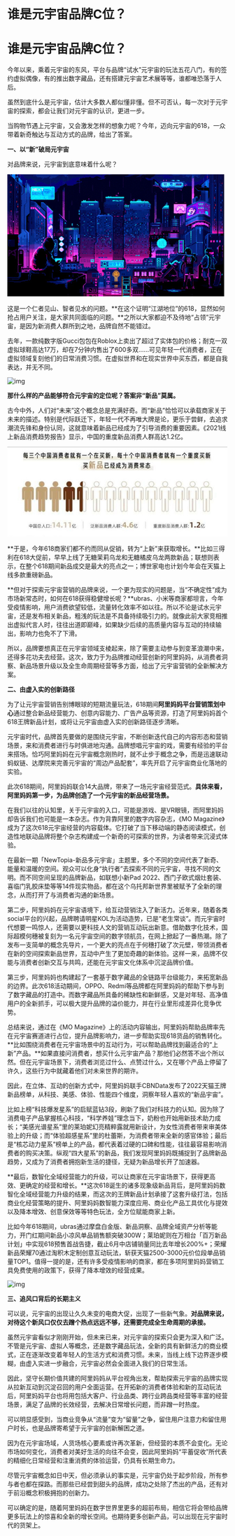 # 谁是元宇宙品牌C位？


# 谁是元宇宙品牌C位？

今年以来，乘着元宇宙的东风，平台与品牌“试水”元宇宙的玩法五花八门，有的签约虚拟偶像，有的推出数字藏品，还有搭建元宇宙艺术展等等，谁都唯恐落于人后。

虽然到底什么是元宇宙，估计大多数人都似懂非懂。但不可否认，每一次对于元宇宙的探索，都会让我们对元宇宙的认识，更进一步。

当购物节遇上元宇宙，又会激发怎样的想象力呢？今年，迈向元宇宙的618，一众带着新奇触达与互动方式的品牌，给出了答案。

**一、以“新”破局元宇宙**

对品牌来说，元宇宙到底意味着什么呢？

![img](abc.jpg)

这是一个仁者见山、智者见水的问题。**在这个证明“江湖地位”的618，显然如何抢占用户关注，是大家共同面临的问题。**之所以大家都迫不及待地“占领”元宇宙，是因为新消费人群所到之地，品牌自然不能错过。

去年，一款纯数字版Gucci包包在Roblox上卖出了超过了实体包的价格；耐克一双虚拟球鞋高达17万，却在7分钟内售出了600多双……可见年轻一代消费者，正在虚拟领域复刻他们的日常消费习惯。在虚拟世界和在现实世界中买东西，都是自我表达，并无不同。



![img](https://pics6.baidu.com/feed/5366d0160924ab1860fccb857e5998c779890bc3.jpeg?token=793a7a14ea8f8a1ff3eca01d70d1f34c)



**那什么样的产品能够符合元宇宙的定位呢？答案非“新品”莫属。**

古今中外，人们对“未来”这个概念总是充满好奇。而“新品”恰恰可以承载商家关于未来的描述。特别是代际跃迁下，年轻一代不再唯大牌是论，更乐于尝鲜，去追求潮流先锋和身份认同，这就意味着新品已经成为了引导消费的重要因素。《2021线上新品消费趋势报告》显示，中国的重度新品消费人群高达1.2亿。



![img](eee.jpg)



**于是，今年618商家们都不约而同从促销，转为“上新”来获取增长。**比如三得利在618大促前，早早上线了无糖茉莉乌龙和无糖橘皮乌龙两款新品；联想则表示，在整个618期间新品成交是最大的亮点之一；博世家电也计划今年会在天猫上线多款重磅新品。

**但对于探索元宇宙营销的品牌来说，一个更为现实的问题是，当“不确定性”成为市场新常态时，如何在618获得稳健增长呢？**ubras、小米等商家都坦言，今年受疫情影响，用户消费欲望较低，流量转化效率不如以往。所以不论是试水元宇宙，还是发布相关新品，粗浅的玩法是不具备持续吸引力的。就像此前大家竞相推出虚拟代言人时，往往出道即巅峰，如果缺少后续的高质量内容与互动的持续输出，影响力也免不了下滑。

所以，品牌要想真正在元宇宙领域支棱起来，除了需要主动参与到变革浪潮中来，还得多花功夫去经营。这次，致力于为品牌推动经营创新的阿里妈妈，从消费者洞察、新品场景升级以及全生命周期经营等多方面，给出了元宇宙营销的全新解决方案。

**二、由虚入实的创新路径**

为了让元宇宙营销告别博眼球的短期流量玩法，618期间**阿里妈妈平台营销策划中心**通过整合新品经营能力、创意内容能力、广告产品等资源，打造了阿里妈妈首个618王牌新品计划，或将让元宇宙由虚入实的创新路径逐步清晰。

元宇宙时代，品牌首先要做的是围绕元宇宙，不断创新迭代自己的内容形态和营销场景，来和消费者进行与时俱进地沟通。品牌想唱元宇宙的戏，需要有经验的平台来搭场。恰巧阿里妈妈在元宇宙概念刚热时，就不止步于概念之争，而是迅速联动蚂蚁链、达摩院来完善元宇宙的“周边产品配套”，率先开启了元宇宙商业化落地的实验。

此次618期间，阿里妈妈联合14大品牌，带来了一场元宇宙经营范式。**具体来看，阿里妈妈第一步，为品牌创造了一个元宇宙的新品经营场景。**

在我们以往的认知里，关于元宇宙的入口，可能是游戏、是VR眼镜，而阿里妈妈却告诉我们也可能是一本杂志。作为背靠阿里的数字内容杂志，《MO Magazine》成为了这次618元宇宙经营的内容载体。它打破了当下移动端的静态阅读模式，创造性地联动品牌将整个杂志构建成一个新奇的可探索的世界，为读者带来沉浸式体验。

在最新一期「NewTopia-新品多元宇宙」主题里，多个不同的空间代表了新奇、能量和温暖的空间。观众可以化身“执行者”去探索不同的元宇宙，寻找不同的文明。而不同空间呈现的品牌新品，如联想小新Pad 2022、西门子欧式烟灶套装、喜临门乳胶床垫等等14件现实物品，都在这个乌托邦新世界里被赋予了全新的理念，从而打开了与消费者沟通的新场景。

第二步，阿里妈妈在元宇宙语境下，给互动营销注入了新活力。近年来，随着各类social平台的兴起，品牌聘请明星KOL为活动造势，已是“老生常谈”。而元宇宙时代想要一鸣惊人，还需要以更科技人文的营销互动玩出新意。借助数字化技术，国际超模何穗被复刻为一名元宇宙空间的数字领航员，在网上掀起了一番热潮。除了发布一支简单的概念先导片，一个更大的亮点在于何穗打破了次元壁，带领消费者在新的空间探索新品世界，互动中产生了更加奇趣的新体验。这样一来，品牌不仅能与消费者创新交互与共鸣，还能在元宇宙文化体系中沉淀品牌价值。

第三步，阿里妈妈也构建起了一套基于数字藏品的全链路平台级能力，来拓宽新品的边界。此次618活动期间，OPPO、Redmi等品牌都在阿里妈妈的帮助下参与到了数字藏品的打造中。而数字藏品所具备的稀缺性和新鲜感，又是对年轻、高净值用户的全新抓手，可以极大提升品牌的溢价能力，并在行业里形成差异化竞争优势。

总结来说，通过在《MO Magazine》上的活动内容输出，阿里妈妈帮助品牌率先在元宇宙赛道进行占位，提升品牌影响力，进一步帮助实现618货品的销售转化。**比如围绕消费者在元宇宙场景中的互动行为，可以帮助品牌找到最适合的“上新”产品。**如果直接问消费者，想买什么元宇宙产品？那他们必然答不出个所以然。但在元宇宙场景下，消费者浏览过什么、点赞过什么，又在哪个产品上停留了许久，这些行为中就藏着他们对未来世界的期许。

因此，在立体、互动的创新方式中，阿里妈妈联手CBNData发布了2022天猫王牌新品榜单，从科技、美感、体验、性能四个维度，洞察年轻人喜欢的“新品宇宙”。

比如上榜“科技爆发星系”的启赋蓝钻3段，刷新了我们对科技力的认知。因为除了消费电子产品掌握核心科技，“科学养娃”理念当下，奶粉也开始用新技术助力成长；“美感光谱星系”里的莱珀妮幻亮精粹露就用新设计，为女性消费者带来审美体验上的升级；而“体验超感星系”里的杜蕾斯，为消费者带来全新的感官体验；最后是“核芯动力星系”榜单上的产品，都代表着过硬的口碑和性能，往往最容易影响消费者的购买决策。纵观“四大星系”的新品，我们发现阿里妈妈既捕捉到了品牌新品趋势，又成为了消费者拥抱新生活的捷径，无疑为新品增长开了加速器。

**最后，数智化全域经营能力的升级，可以让商家在元宇宙场景下，获得更高效、更确定的经营和增长。**这次618诞生的诸多现象级新品背后，是阿里妈妈数智化全域经营能力升级的结果，而这次的王牌新品计划承接了这套升级打法，包括商业化经营策略的提升、阿里妈妈数智能力深度应用、商业化产品工具优化与提效以及降本增效、创意保效等等特色玩法，全方位赋能商家上新。

比如今年618期间，ubras通过摩盘白金版、新品洞察、品牌全域资产分析等能力，开门红期间新品小凉风单品销售额突破300W；莱珀妮则在万相台「百万新品计划」中实现618预售首战告捷，截止6月中店铺销量同比去年增长200%+；荣耀新品荣耀70通过淘积木定制创意互动玩法，斩获天猫2500-3000元价位段单品销量TOP1。值得一提的是，还有许多受疫情影响的商家，都在多项阿里妈妈营销工具免费使用的政策下，获得了降本增效的经营成果。



![img](https://pics0.baidu.com/feed/e61190ef76c6a7efdd1132edb159d15bf2de6677.jpeg?token=7567e9dd3466ad74d29d37ff52460d4b)

**三、追风口背后的长期主义**

可以说，元宇宙的出现让久久未变的电商大促，出现了一些新气象。**对品牌来说，对待这个新风口仅仅去蹭个热点远远不够，还需要完成全生命周期的承接。**

虽然元宇宙看似才刚刚开始，但未来已来，对元宇宙的探索只会更为深入和广泛。不管是元宇宙、虚拟人等概念，还是数字藏品玩法，全新的具有新鲜活力的商业模式，正在逐渐改变着年轻人的生活方式和消费习惯。未来，当线上线下边界逐步模糊，由虚入实进一步融合，元宇宙必然会全面进入我们的日常生活。

因此，坚守长期价值共建的阿里妈妈从平台视角出发，帮助探索元宇宙的品牌实现从拉新互动到沉淀召回的用户全面运营。在开拓新的消费者体验和新的互动玩法后，阿里妈妈平台也将用包括大客户、行业品类、跨行业跨品类经营等丰富的经营场景，满足了品牌的长效经营，去解决日常增长问题，而非蹭一时热度。

可以明显感受到，当商业竞争从“流量”变为“留量”之争，留住用户注意力和留住用户时长，也是品牌寄希望于元宇宙的创新解困之道。

因为在元宇宙场域，人货场核心要素或许再次革新，但经营的本质不会变化。无论市场如何变化，消费者对美好生活的向往不会变，因此阿里妈妈“平蓄促收”所代表的精细化日常经营和注重消费的体验运营，仍具有长期生命力。

尽管元宇宙概念如日中天，但必须承认的事实是，元宇宙仍处于起步阶段，所有参与者也都在探路。而那些已经尝到甜头的品牌，成功之处除了杰出的产品，还有对于前沿概念积极拥抱的创新力。

可以确定的是，随着阿里妈妈在数字世界里更多的超前布局，相信它将会带给品牌更多玩法上的惊喜和全新的增长空间。也期待更多创新产品，可以出现在元宇宙时代的货架上。
